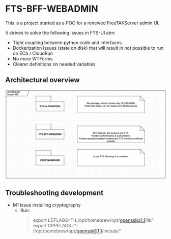 # FTS-BFF-WEBADMIN

This is a project started as a POC for a renewed FreeTAKServer admin UI.

It strives to solve the following issues in FTS-UI atm:
- Tight coupling between python code and interfaces.
- Dockerization issues (state on disk) that will result in not possible to run on ECS / CloudRun
- No more WTForms
- Clearer definitions on needed variables

## Architectural overview
![Arch](https://github.com/CriticalTechIo/fts-bff-webadmin/blob/main/docs/ARCH.png?raw=true)

## Troubleshooting development

- M1 Issue installing cryptography
    -   Run:
        > export LDFLAGS="-L/opt/homebrew/opt/openssl@1.1/lib"
        > export CPPFLAGS="-I/opt/homebrew/opt/openssl@1.1/include"
